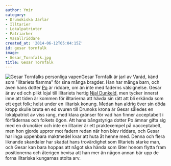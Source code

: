 ```yaml
---
author: Ymir
category:
- Drunokiska Jarlar
- Illtarier
- Lokalpatrioter
- Patriarker
- Vasallriddare
created_at: '2014-06-12T05:04:15Z'
id: gesar tornfalk
image:
- Gesar_Tornfalk.jpg
title: Gesar Tornfalk
---
```

![Gesar Tornfalks personliga vapen]Gesar Tornfalk är jarl av Varád, känd som "Illtariets flamma" för sina många bragder. Han har många barn, och även hans dotter [Po] är riddare, om än inte med faderns välsignelse. Gesar är av ed och plikt lojal till Illtariets hertig [Njal Dunkeld], men tycker innerst inne att tiden är kommen för illtarierna att hävda sin rätt att bli erkända som ett eget folk; helst under en illtarisk konung. Medan han aldrig över sin döda kropp skulle bruta en ed svuren till Drunoks krona är Gesar således en lokalpatriot av viss rang, med klara gränser för vad han finner acceptabelt i förfädernas och folkets ögon. Att hans bångstyriga dotter Po ämnar gifta sig med en drunokier och inte en illtarier är ett praktexempel på oacceptabelt, men hon gjorde uppror mot fadern redan när hon blev riddare, och Gesar har inga uppenbara maktmedel kvar att huta åt henne med. Denna och flera liknande skandaler har skadat hans trovärdighet som llltariets starke man, och Gesar kan bara hoppas att något ska hända som låter honom flytta fram positionerna och återigen bevisa att han mer än någon annan bär upp de forna illtariska kungarnas stolta arv.

  [Gesar Tornfalks personliga vapen]: Gesar_Tornfalk.jpg "Gesar Tornfalks personliga vapen"
  [Po]: Po_Tornfalk
  [Njal Dunkeld]: Njal_Dunkeld
